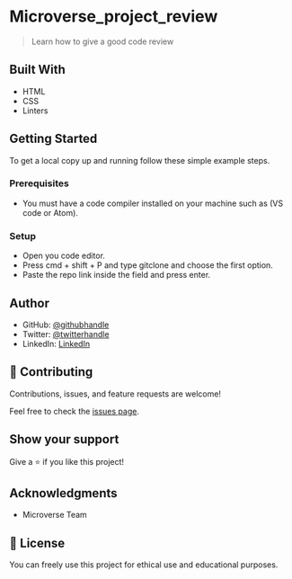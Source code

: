 # Microverse_project_review

> Learn how to give a good code review

## Built With

- HTML
- CSS
- Linters

## Getting Started

To get a local copy up and running follow these simple example steps.

### Prerequisites

- You must have a code compiler installed on your machine such as (VS code or Atom).

### Setup

- Open you code editor.
- Press cmd + shift + P and type gitclone and choose the first option.
- Paste the repo link inside the field and press enter.

## Author

- GitHub: [@githubhandle](https://github.com/V-Blaze)
- Twitter: [@twitterhandle](https://twitter.com/Blaze_valentine)
- LinkedIn: [LinkedIn](www.linkedin.com/in/valentine-ezekwonna-4b6490245)

## 🤝 Contributing

Contributions, issues, and feature requests are welcome!

Feel free to check the [issues page](https://github.com/V-Blaze/Microverse_project_review/issues).

## Show your support

Give a ⭐️ if you like this project!

## Acknowledgments

- Microverse Team

## 📝 License

You can freely use this project for ethical use and educational purposes.